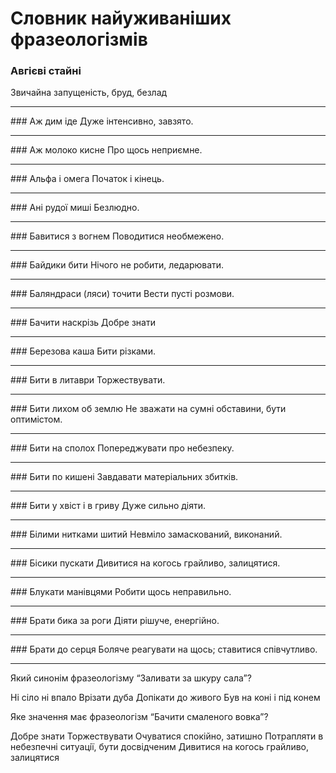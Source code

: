 # Словник найуживаніших фразеологізмів
<!---
<div class="center">
<img src="../pics/3/frazz.jpg" width="780px" class="center"/>
</div>

<table style="width:100%">
  <tr>
    <td>Авгiєвi стайні</td>
    <td>звичайна запущенiсть, бруд, безлад
    
    </td> 
  </tr>
  <tr>
    <td>Аж дим iде</td>
    <td>дуже iнтенсивно, завзято.</td> 
  </tr>
 <tr>
    <td>Аж молоко кисне</td>
    <td>про щось неприємне</td> 
  </tr>
 <tr>
    <td>Альфа i омега</td>
    <td>початок i кiнець.</td> 
  </tr>
</table>
-->

### Авгiєвi стайні
Звичайна запущенiсть, бруд, безлад
<hr>
### Аж дим іде 
Дуже інтенсивно, завзято. 
<hr>
### Аж молоко кисне 
Про щось неприємне.
<hr>
### Альфа і омега
Початок і кінець.
<hr>
### Ані рудої миші 
Безлюдно.
<hr>
### Бавитися з вогнем 
Поводитися необмежено.
<hr>
### Байдики бити 
Нічого не робити, ледарювати. 
<hr>
### Баляндраси (ляси) точити 
Вести пусті розмови.
<hr>
### Бачити наскрізь
Добре знати 
<hr>
### Березова каша 
Бити різками.
<hr>
### Бити в литаври 
Торжествувати.
<hr>
### Бити лихом об землю 
Не зважати на сумні обставини, бути оптимістом.
<hr>
### Бити на сполох 
Попереджувати про небезпеку. 
<hr>
### Бити по кишені 
Завдавати матеріальних збитків. 
<hr>
### Бити у хвіст і в гриву
Дуже сильно діяти. 
<hr>
### Білими нитками шитий 
Невміло замаскований, виконаний.
<hr>
### Бісики пускати 
Дивитися на когось грайливо, залицятися.  
<hr>
### Блукати манівцями 
Робити щось неправильно.  
<hr>
### Брати бика за роги 
Діяти рішуче, енергійно. 
<hr>
### Брати до серця 
Боляче реагувати на щось; ставитися співчутливо. 
<hr>






<quiz correctLabel="correct" incorrectLabel="incorrect" checkLabel="check">
    <question text="">
        <p>Який синонім фразеологізму “Заливати за шкуру сала”?</p>
        <answer>Ні сіло ні впало</answer>
        <answer>Врізати дуба</answer>
        <answer correct>Допікати до живого</answer>
        <answer>Був на коні і під конем</answer>
    </question>
</quiz>


<quiz correctLabel="correct" incorrectLabel="incorrect" checkLabel="check">
    <question text="">
        <p>Яке значення має фразеологізм “Бачити смаленого вовка”?</p>
        <answer>Добре знати</answer>
        <answer>Торжествувати</answer>
        <answer>Очуватися спокiйно, затишно</answer>
        <answer correct>Потрапляти в небезпечнi ситуацiї, бути досвiдченим</answer>
        <answer>Дивитися на когось грайливо, залицятися</answer>
    </question>
</quiz>